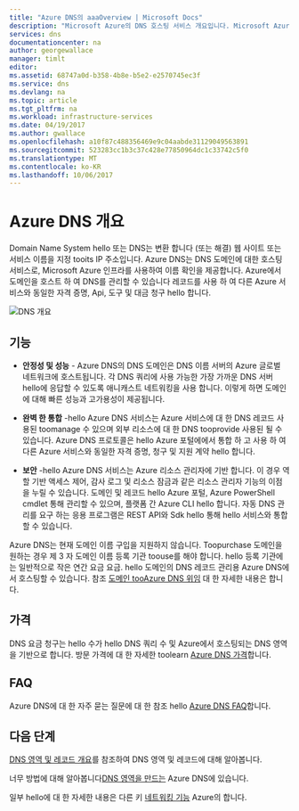 ```yaml
---
title: "Azure DNS의 aaaOverview | Microsoft Docs"
description: "Microsoft Azure의 DNS 호스팅 서비스 개요입니다. Microsoft Azure에 도메인을 호스트하세요."
services: dns
documentationcenter: na
author: georgewallace
manager: timlt
editor: 
ms.assetid: 68747a0d-b358-4b8e-b5e2-e2570745ec3f
ms.service: dns
ms.devlang: na
ms.topic: article
ms.tgt_pltfrm: na
ms.workload: infrastructure-services
ms.date: 04/19/2017
ms.author: gwallace
ms.openlocfilehash: a10f87c488356469e9c04aabde31129049563891
ms.sourcegitcommit: 523283cc1b3c37c428e77850964dc1c33742c5f0
ms.translationtype: MT
ms.contentlocale: ko-KR
ms.lasthandoff: 10/06/2017
---
```

# <a name="azure-dns-overview"></a>Azure DNS 개요

Domain Name System hello 또는 DNS는 변환 합니다 (또는 해결) 웹 사이트 또는 서비스 이름을 지정 tooits IP 주소입니다. Azure DNS는 DNS 도메인에 대한 호스팅 서비스로, Microsoft Azure 인프라를 사용하여 이름 확인을 제공합니다. Azure에서 도메인을 호스트 하 여 DNS를 관리할 수 있습니다 레코드를 사용 하 여 다른 Azure 서비스와 동일한 자격 증명, Api, 도구 및 대금 청구 hello 합니다.

![DNS 개요](./media/dns-overview/scenario.png)

## <a name="features"></a>기능

* **안정성 및 성능** - Azure DNS의 DNS 도메인은 DNS 이름 서버의 Azure 글로벌 네트워크에 호스트됩니다. 각 DNS 쿼리에 사용 가능한 가장 가까운 DNS 서버 hello에 응답할 수 있도록 애니캐스트 네트워킹을 사용 합니다. 이렇게 하면 도메인에 대해 빠른 성능과 고가용성이 제공됩니다.

* **완벽 한 통합** -hello Azure DNS 서비스는 Azure 서비스에 대 한 DNS 레코드 사용된 toomanage 수 있으며 외부 리소스에 대 한 DNS tooprovide 사용된 될 수 있습니다. Azure DNS 프로토콜은 hello Azure 포털에에서 통합 하 고 사용 하 여 다른 Azure 서비스와 동일한 자격 증명, 청구 및 지원 계약 hello 합니다.

* **보안** -hello Azure DNS 서비스는 Azure 리소스 관리자에 기반 합니다. 이 경우 역할 기반 액세스 제어, 감사 로그 및 리소스 잠금과 같은 리소스 관리자 기능의 이점을 누릴 수 있습니다. 도메인 및 레코드 hello Azure 포털, Azure PowerShell cmdlet 통해 관리할 수 있으며, 플랫폼 간 Azure CLI hello 합니다. 자동 DNS 관리를 요구 하는 응용 프로그램은 REST API와 Sdk hello 통해 hello 서비스와 통합할 수 있습니다.

Azure DNS는 현재 도메인 이름 구입을 지원하지 않습니다. Toopurchase 도메인을 원하는 경우 제 3 자 도메인 이름 등록 기관 toouse를 해야 합니다. hello 등록 기관에는 일반적으로 작은 연간 요금 요금. hello 도메인의 DNS 레코드 관리용 Azure DNS에서 호스팅할 수 있습니다. 참조 [도메인 tooAzure DNS 위임](dns-domain-delegation.md) 대 한 자세한 내용은 합니다.

## <a name="pricing"></a>가격

DNS 요금 청구는 hello 수가 hello DNS 쿼리 수 및 Azure에서 호스팅되는 DNS 영역을 기반으로 합니다. 방문 가격에 대 한 자세한 toolearn [Azure DNS 가격](https://azure.microsoft.com/pricing/details/dns/)합니다.

## <a name="faq"></a>FAQ

Azure DNS에 대 한 자주 묻는 질문에 대 한 참조 hello [Azure DNS FAQ](dns-faq.md)합니다.

## <a name="next-steps"></a>다음 단계

[DNS 영역 및 레코드 개요](dns-zones-records.md)를 참조하여 DNS 영역 및 레코드에 대해 알아봅니다.

너무 방법에 대해 알아봅니다[DNS 영역을 만드는](./dns-getstarted-create-dnszone-portal.md) Azure DNS에 있습니다.

일부 hello에 대 한 자세한 내용은 다른 키 [네트워킹 기능](../networking/networking-overview.md) Azure의 합니다.

